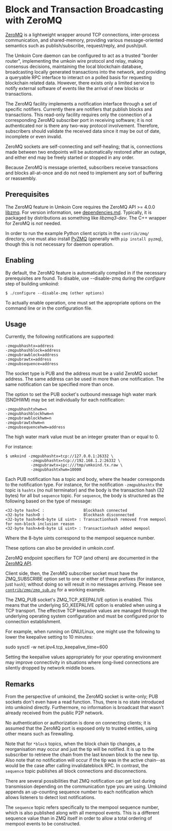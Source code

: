 # Block and Transaction Broadcasting with ZeroMQ

[ZeroMQ](https://zeromq.org/) is a lightweight wrapper around TCP
connections, inter-process communication, and shared-memory,
providing various message-oriented semantics such as publish/subscribe,
request/reply, and push/pull.

The Umkoin Core daemon can be configured to act as a trusted "border
router", implementing the umkoin wire protocol and relay, making
consensus decisions, maintaining the local blockchain database,
broadcasting locally generated transactions into the network, and
providing a queryable RPC interface to interact on a polled basis for
requesting blockchain related data. However, there exists only a
limited service to notify external software of events like the arrival
of new blocks or transactions.

The ZeroMQ facility implements a notification interface through a set
of specific notifiers. Currently there are notifiers that publish
blocks and transactions. This read-only facility requires only the
connection of a corresponding ZeroMQ subscriber port in receiving
software; it is not authenticated nor is there any two-way protocol
involvement. Therefore, subscribers should validate the received data
since it may be out of date, incomplete or even invalid.

ZeroMQ sockets are self-connecting and self-healing; that is,
connections made between two endpoints will be automatically restored
after an outage, and either end may be freely started or stopped in
any order.

Because ZeroMQ is message oriented, subscribers receive transactions
and blocks all-at-once and do not need to implement any sort of
buffering or reassembly.

## Prerequisites

The ZeroMQ feature in Umkoin Core requires the ZeroMQ API >= 4.0.0
[libzmq](https://github.com/zeromq/libzmq/releases).
For version information, see [dependencies.md](dependencies.md).
Typically, it is packaged by distributions as something like
*libzmq3-dev*. The C++ wrapper for ZeroMQ is *not* needed.

In order to run the example Python client scripts in the `contrib/zmq/`
directory, one must also install [PyZMQ](https://github.com/zeromq/pyzmq)
(generally with `pip install pyzmq`), though this is not necessary for daemon
operation.

## Enabling

By default, the ZeroMQ feature is automatically compiled in if the
necessary prerequisites are found.  To disable, use --disable-zmq
during the *configure* step of building umkoind:

    $ ./configure --disable-zmq (other options)

To actually enable operation, one must set the appropriate options on
the command line or in the configuration file.

## Usage

Currently, the following notifications are supported:

    -zmqpubhashtx=address
    -zmqpubhashblock=address
    -zmqpubrawblock=address
    -zmqpubrawtx=address
    -zmqpubsequence=address

The socket type is PUB and the address must be a valid ZeroMQ socket
address. The same address can be used in more than one notification.
The same notification can be specified more than once.

The option to set the PUB socket's outbound message high water mark
(SNDHWM) may be set individually for each notification:

    -zmqpubhashtxhwm=n
    -zmqpubhashblockhwm=n
    -zmqpubrawblockhwm=n
    -zmqpubrawtxhwm=n
    -zmqpubsequencehwm=address

The high water mark value must be an integer greater than or equal to 0.

For instance:

    $ umkoind -zmqpubhashtx=tcp://127.0.0.1:26332 \
               -zmqpubhashtx=tcp://192.168.1.2:26332 \
               -zmqpubrawtx=ipc:///tmp/umkoind.tx.raw \
               -zmqpubhashtxhwm=10000

Each PUB notification has a topic and body, where the header
corresponds to the notification type. For instance, for the
notification `-zmqpubhashtx` the topic is `hashtx` (no null
terminator) and the body is the transaction hash (32
bytes) for all but `sequence` topic. For `sequence`, the body
is structured as the following based on the type of message:

    <32-byte hash>C :                 Blockhash connected
    <32-byte hash>D :                 Blockhash disconnected
    <32-byte hash>R<8-byte LE uint> : Transactionhash removed from mempool for non-block inclusion reason
    <32-byte hash>A<8-byte LE uint> : Transactionhash added mempool

Where the 8-byte uints correspond to the mempool sequence number.

These options can also be provided in umkoin.conf.

ZeroMQ endpoint specifiers for TCP (and others) are documented in the
[ZeroMQ API](http://api.zeromq.org/4-0:_start).

Client side, then, the ZeroMQ subscriber socket must have the
ZMQ_SUBSCRIBE option set to one or either of these prefixes (for
instance, just `hash`); without doing so will result in no messages
arriving. Please see [`contrib/zmq/zmq_sub.py`](/contrib/zmq/zmq_sub.py) for a working example.

The ZMQ_PUB socket's ZMQ_TCP_KEEPALIVE option is enabled. This means that
the underlying SO_KEEPALIVE option is enabled when using a TCP transport.
The effective TCP keepalive values are managed through the underlying
operating system configuration and must be configured prior to connection establishment.

For example, when running on GNU/Linux, one might use the following
to lower the keepalive setting to 10 minutes:

sudo sysctl -w net.ipv4.tcp_keepalive_time=600

Setting the keepalive values appropriately for your operating environment may
improve connectivity in situations where long-lived connections are silently
dropped by network middle boxes.

## Remarks

From the perspective of umkoind, the ZeroMQ socket is write-only; PUB
sockets don't even have a read function. Thus, there is no state
introduced into umkoind directly. Furthermore, no information is
broadcast that wasn't already received from the public P2P network.

No authentication or authorization is done on connecting clients; it
is assumed that the ZeroMQ port is exposed only to trusted entities,
using other means such as firewalling.

Note that for `*block` topics, when the block chain tip changes,
a reorganisation may occur and just the tip will be notified.
It is up to the subscriber to retrieve the chain from the last known
block to the new tip. Also note that no notification will occur if the tip
was in the active chain--as would be the case after calling invalidateblock RPC.
In contrast, the `sequence` topic publishes all block connections and
disconnections.

There are several possibilities that ZMQ notification can get lost
during transmission depending on the communication type you are
using. Umkoind appends an up-counting sequence number to each
notification which allows listeners to detect lost notifications.

The `sequence` topic refers specifically to the mempool sequence
number, which is also published along with all mempool events. This
is a different sequence value than in ZMQ itself in order to allow a total
ordering of mempool events to be constructed.
